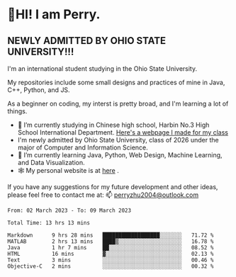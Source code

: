 # 🌄HI! I am Perry. <br> #
## NEWLY ADMITTED BY OHIO STATE UNIVERSITY!!! ##  
I'm an international student studying in the Ohio State University. <br>

My repositories include some small designs and practices of mine in Java, C++, Python, and JS. <br>

As a beginner on coding, my interst is pretty broad, and I'm learning a lot of things. <br>
- 🔭 I’m currently studying in Chinese high school, Harbin No.3 High School International Department. [Here's a webpage I made for my class](https://perry2004.github.io/weirdos/)
- I'm newly admitted by Ohio State University, class of 2026 under the major of Computer and Information Science. 
- 🌱 I’m currently learning Java, Python, Web Design, Machine Learning, and Data Visualization. 
- 🕸️ My personal website is at <a href="https://zhu-yp.cn">here</a> .  

If you have any suggestions for my future development and other ideas, please feel free to contact me at: 📫 [perryzhu2004@outlook.com](mailto:perryzhu2004@outlook.com)

<!--START_SECTION:waka-->

```text
From: 02 March 2023 - To: 09 March 2023

Total Time: 13 hrs 13 mins

Markdown      9 hrs 28 mins   ██████████████████░░░░░░░   71.72 %
MATLAB        2 hrs 13 mins   ████▒░░░░░░░░░░░░░░░░░░░░   16.78 %
Java          1 hr 7 mins     ██░░░░░░░░░░░░░░░░░░░░░░░   08.52 %
HTML          16 mins         ▓░░░░░░░░░░░░░░░░░░░░░░░░   02.13 %
Text          3 mins          ░░░░░░░░░░░░░░░░░░░░░░░░░   00.46 %
Objective-C   2 mins          ░░░░░░░░░░░░░░░░░░░░░░░░░   00.32 %
```

<!--END_SECTION:waka-->